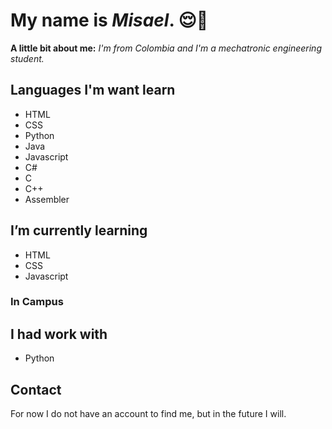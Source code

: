 # My name is *Misael*. :relieved::wave:
**A little bit about me:**
*I'm from Colombia and I'm a mechatronic engineering student.*

## Languages ​​I'm want learn
* HTML
* CSS
* Python
* Java
* Javascript
* C#
* C
* C++
* Assembler
  
## I’m currently learning
* HTML
* CSS
* Javascript
  
### In Campus 

## I had work with
* Python
## Contact
For now I do not have an account to find me, but in the future I will.
